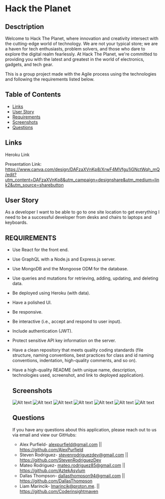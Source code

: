 # Hack the Planet

  ## Desctription

Welcome to Hack The Planet, where innovation and creativity intersect with the cutting-edge world of technology. We are not your typical store; we are a haven for tech enthusiasts, problem solvers, and those who dare to explore the digital realm fearlessly. At Hack The Planet, we're committed to providing you with the latest and greatest in the world of electronics, gadgets, and tech gear.

This is a group project made with the Agile process using the technologies and following the requirements listed below.

  ## Table of Contents
  * [Links](#links)
  * [User Story](#User_story)
  * [Requirements](#requirements)
  * [Screenshots](#screenshots)
  * [Questions](#Questions)

  ## Links

Heroku Link

Presentation Link: https://www.canva.com/design/DAFzaXVnKp8/XrwF4MVfgu1iGNctWqh_mQ/edit?utm_content=DAFzaXVnKp8&utm_campaign=designshare&utm_medium=link2&utm_source=sharebutton


  ## User Story
 As a developer I want to be able to go to one site location to get everything I need to be a successful developer from desks and chairs to laptops and keyboards. 

  ## REQUIREMENTS
* Use React for the front end.

* Use GraphQL with a Node.js and Express.js server.

* Use MongoDB and the Mongoose ODM for the database.

* Use queries and mutations for retrieving, adding, updating, and deleting data.

* Be deployed using Heroku (with data).

* Have a polished UI.

* Be responsive.

* Be interactive (i.e., accept and respond to user input).

* Include authentication (JWT).

* Protect sensitive API key information on the server.

* Have a clean repository that meets quality coding standards (file structure, naming conventions, best practices for class and id naming conventions, indentation, high-quality comments, and so on).

* Have a high-quality README (with unique name, description, technologies used, screenshot, and link to deployed application).


  ## Screenshots
  ![Alt text](image-6.png)
  ![Alt text](image.png)
  ![Alt text](image-1.png)
  ![Alt text](image-2.png)
  ![Alt text](image-3.png)
  ![Alt text](image-4.png)
  ![Alt text](image-5.png)


  ## Questions

  If you have any questions about this application, please reach out to us via email and view our GitHubs:
  * Alex Purfield- alexpurfield@gmail.com || https://github.com/AlexPurfield
  * Steven Rodriguez- stevenrodriguezdev@gmail.com || https://github.com/StevenRodriguezDev
  * Mateo Rodriguez- mateo.rodriguez85@gmail.com || https://github.com/AztekAsylum
  * Dallas Thompson- dallasthompson94@gmail.com || https://github.com/DallasThompson
  * Liam Marincik-  lmarincik@proton.me. || https://github.com/Coderinsightmaven
